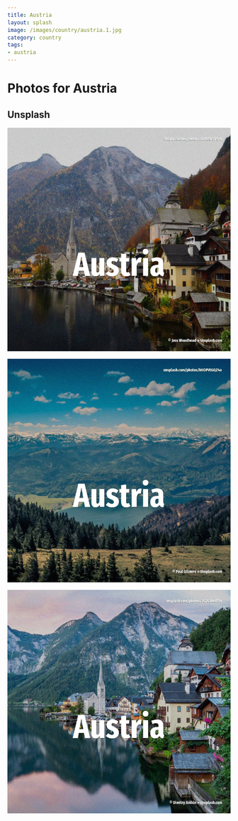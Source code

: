```yaml
---
title: Austria
layout: splash
image: /images/country/austria.1.jpg
category: country
tags:
- austria
---
```

# Photos for Austria

## Unsplash

![Austria](/images/country/austria.1.jpg)

![Austria](/images/country/austria.2.jpg)

![Austria](/images/country/austria.3.jpg)